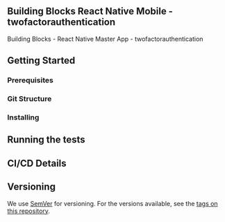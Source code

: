 ## Building Blocks React Native Mobile -  twofactorauthentication

Building Blocks - React Native Master App - twofactorauthentication

## Getting Started

### Prerequisites

### Git Structure

### Installing

## Running the tests

## CI/CD Details

## Versioning

We use [SemVer](http://semver.org/) for versioning. For the versions available, see the [tags on this repository](https://github.com/your/project/tags).